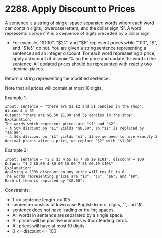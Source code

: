 # 2288. Apply Discount to Prices
A sentence is a string of single-space separated words where each word can contain digits, lowercase letters, and the dollar sign '$'. A word represents a price if it is a sequence of digits preceded by a dollar sign.

- For example, "$100", "$23", and "$6" represent prices while "100", "$", and "$1e5" do not.
You are given a string sentence representing a sentence and an integer discount. For each word representing a price, apply a discount of discount% on the price and update the word in the sentence. All updated prices should be represented with exactly two decimal places.

Return a string representing the modified sentence.

Note that all prices will contain at most 10 digits.

 

Example 1:
```
Input: sentence = "there are $1 $2 and 5$ candies in the shop", discount = 50
Output: "there are $0.50 $1.00 and 5$ candies in the shop"
Explanation: 
The words which represent prices are "$1" and "$2". 
- A 50% discount on "$1" yields "$0.50", so "$1" is replaced by "$0.50".
- A 50% discount on "$2" yields "$1". Since we need to have exactly 2 decimal places after a price, we replace "$2" with "$1.00".
```
Example 2:
```
Input: sentence = "1 2 $3 4 $5 $6 7 8$ $9 $10$", discount = 100
Output: "1 2 $0.00 4 $0.00 $0.00 7 8$ $0.00 $10$"
Explanation: 
Applying a 100% discount on any price will result in 0.
The words representing prices are "$3", "$5", "$6", and "$9".
Each of them is replaced by "$0.00".
```

Constraints:

- 1 <= sentence.length <= 105
- sentence consists of lowercase English letters, digits, ' ', and '$'.
- sentence does not have leading or trailing spaces.
- All words in sentence are separated by a single space.
- All prices will be positive numbers without leading zeros.
- All prices will have at most 10 digits.
- 0 <= discount <= 100